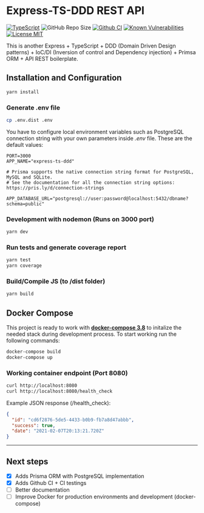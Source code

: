 # Express-TS-DDD REST API

[![TypeScript](https://badges.frapsoft.com/typescript/code/typescript.svg?v=101)](https://github.com/ellerbrock/typescript-badges/)
![GitHub Repo Size](https://img.shields.io/github/repo-size/gonzaloplaza/express-ts-ddd)
[![Github CI](https://github.com/gonzaloplaza/express-ts-ddd/workflows/ci/badge.svg)](https://github.com/gonzaloplaza/express-ts-ddd/actions)
[![Known Vulnerabilities](https://snyk.io/test/github/gonzaloplaza/express-ts-ddd/badge.svg)](https://snyk.io/test/gonzaloplaza/express-ts-ddd/{repo})
[![License MIT](https://img.shields.io/badge/license-MIT-blue.svg)](LICENSE)

This is another Express + TypeScript + DDD (Domain Driven Design patterns) + IoC/DI (Inversion of
control and Dependency injection) + Primsa ORM + API REST boilerplate.

## Installation and Configuration

```bash
yarn install
```

### Generate .env file

```bash
cp .env.dist .env
```

You have to configure local environment variables such as PostgreSQL connection string with your own
parameters inside _.env_ file. These are the default values:

```env
PORT=3000
APP_NAME="express-ts-ddd"

# Prisma supports the native connection string format for PostgreSQL, MySQL and SQLite.
# See the documentation for all the connection string options: https://pris.ly/d/connection-strings

APP_DATABASE_URL="postgresql://user:password@localhost:5432/dbname?schema=public"
```

### Development with nodemon (Runs on 3000 port)

```bash
yarn dev
```

### Run tests and generate coverage report

```bash
yarn test
yarn coverage
```

### Build/Compile JS (to /dist folder)

```bash
yarn build
```

## Docker Compose

This project is ready to work with **[docker-compose 3.8](https://docs.docker.com/compose/)** to
initalize the needed stack during development process. To start working run the following commands:

```bash
docker-compose build
docker-compose up
```

### Working container endpoint (Port 8080)

```bash
curl http://localhost:8080
curl http://localhost:8080/health_check
```

Example JSON response (/health_check):

```json
{
  "id": "cd6f2876-5de5-4433-b0b9-fb7a8d47abbb",
  "success": true,
  "date": "2021-02-07T20:13:21.720Z"
}
```

---

## Next steps

- [x] Adds Prisma ORM with PostgreSQL implementation
- [x] Adds Github CI + CI testings
- [ ] Better documentation
- [ ] Improve Docker for production environments and development (docker-compose)
